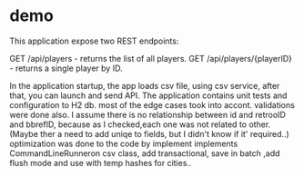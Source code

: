 # demo
This application  expose two REST endpoints:

GET /api/players - returns the list of all players.
GET /api/players/{playerID} - returns a single player by ID.

In the application startup, the app loads csv file, using csv service, after that, you can launch and send API.
The application contains unit tests and configuration to H2 db. 
most of the edge cases took into accont.
validations were done also.
I assume there is no relationship between id and retrooID and bbrefID, because as I checked,each one was not related to other.
(Maybe ther a need to add uniqe to fields, but I didn't know if it' required..)
optimization was done to the code by implement implements CommandLineRunneron csv class, add transactional,
save in batch ,add flush mode and use with temp hashes for cities..
